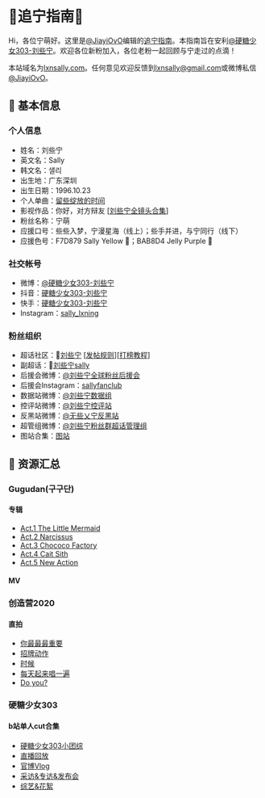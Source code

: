 # :yellow_heart:追宁指南:purple_heart:

Hi，各位宁萌好。这里是[@JiayiOvO](https://weibo.com/u/6049671192)编辑的[追宁指南](https://lxnsally.com)。本指南旨在安利[@硬糖少女303-刘些宁](https://weibo.com/gugudansally)。欢迎各位新粉加入，各位老粉一起回顾与宁走过的点滴！

本站域名为[lxnsally.com](https://lxnsally.com)。任何意见欢迎反馈到[lxnsally@gmail.com](mailto:lxnsally@gmail.com)或微博私信[@JiayiOvO](https://weibo.com/u/6049671192)。

## :lemon: 基本信息

### 个人信息
+ 姓名：刘些宁
+ 英文名：Sally
+ 韩文名：샐리
+ 出生地：广东深圳
+ 出生日期：1996.10.23
+ 个人单曲：[留些绽放的时间](https://y.qq.com/n/yqq/song/004bMAZT1KjaQD.html?ADTAG=h5_playsong&no_redirect=1)
+ 影视作品：你好，对方辩友 [[刘些宁全镜头合集](https://www.bilibili.com/video/BV1fC4y1b7mZ?from=search&seid=12506118044321285554)]
+ 粉丝名称：宁萌
+ 应援口号：些些入梦，宁漫星海（线上）；些手并进，与宁同行（线下）
+ 应援色号：F7D879 Sally Yellow :yellow_heart:；BAB8D4 Jelly Purple :purple_heart:

### 社交帐号
+ 微博：[@硬糖少女303-刘些宁](https://weibo.com/gugudansally)
+ 抖音：[硬糖少女303-刘些宁](https://v.douyin.com/J5xnEMo/)
+ 快手：[硬糖少女303-刘些宁](https://v.kuaishou.com/5xhW3P)
+ Instagram：[sally_lxning](https://www.instagram.com/sally_lxning/?hl=zh-cn)

### 粉丝组织
+ 超话社区：:gem:[刘些宁](https://weibo.com/p/100808b8e52cae25b51d2d62e788e5666d8662/super_index) [[发帖规则](http://t.cn/A6yU1f7P)][[打榜教程](http://t.cn/A62Q3hKv)]
+ 副超话：:gem:[刘些宁sally](https://weibo.com/p/100808baa8c7be6515220d8905265ba6bd2c1e/super_index)
+ 后援会微博：[@刘些宁全球粉丝后援会](https://weibo.com/u/5117144473?refer_flag=1001030103_&is_all=1)
+ 后援会Instagram：[sallyfanclub](https://www.instagram.com/sallyfanclub/)
+ 数据站微博：[@刘些宁数据组](https://weibo.com/u/7483388793?from=feed&loc=at&nick=%E5%88%98%E4%BA%9B%E5%AE%81%E6%95%B0%E6%8D%AE%E7%BB%84&is_all=1)
+ 控评站微博：[@刘些宁控评站](https://weibo.com/u/7454012344?from=feed&loc=at&nick=%E5%88%98%E4%BA%9B%E5%AE%81%E6%8E%A7%E8%AF%84%E7%AB%99)
+ 反黑站微博：[@无些乂宁反黑站](https://weibo.com/n/%E6%97%A0%E4%BA%9B%E4%B9%82%E5%AE%81%E5%8F%8D%E9%BB%91%E7%AB%99?from=feed&loc=at)
+ 超管组微博：[@刘些宁粉丝群超话管理组](https://weibo.com/u/7293906567)
+ 图站合集：[图站](https://weibo.com/p/1005055117144473/follow?relate=recomm_group_list&from=rel&wvr=5#place)

## :lemon: 资源汇总

### Gugudan(구구단)

#### 专辑
+ [Act.1 The Little Mermaid](https://y.qq.com/n/yqq/album/0041hs3X1ZW8Pw.html)
+ [Act.2 Narcissus](https://y.qq.com/n/yqq/album/001vsBsx4GnIB7.html)
+ [Act.3 Chococo Factory](https://y.qq.com/n/yqq/album/003X0SfH0XTSzC.html)
+ [Act.4 Cait Sith](https://y.qq.com/n/yqq/album/002lvQoJ0BOsrQ.html)
+ [Act.5 New Action](https://y.qq.com/n/yqq/album/002z1NpV3wNQEF.html)

#### MV

### 创造营2020

#### 直拍
+ [你最最最重要](https://v.qq.com/x/cover/mzc00200ey22zjz/q0033otxpvi.html)
+ [招牌动作](http://t.cn/A6Ak2CeK)
+ [时候](http://t.cn/A62oTraD)
+ [每天起来唱一遍](http://t.cn/A6LNLJdw)
+ [Do you?](http://m.v.qq.com/x/cover/x/mzc00200jl5tm9a/g0034of97g7.html?&url_from=share&second_share=0&share_from=copy)

### 硬糖少女303

#### b站单人cut合集
+ [硬糖少女303小团综](https://space.bilibili.com/637030369/channel/detail?cid=154570)
+ [直播回放](https://space.bilibili.com/637030369/channel/detail?cid=154571)
+ [官博Vlog](https://space.bilibili.com/637030369/channel/detail?cid=150875)
+ [采访&专访&发布会](https://space.bilibili.com/637030369/channel/detail?cid=150874)
+ [综艺&花絮](https://space.bilibili.com/637030369/channel/detail?cid=150871)

